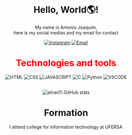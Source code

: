 <!DOCTYPE html>
<body>
<div align="center">
<h1>Hello, World🌎!</h1>
<p color="purple"></p>My name is Antonio Joaquim, <br>
here is my social medias and my email for contact</p>
  
[![Instagram](https://img.shields.io/badge/Instagram-7F00FF?style=for-the-badge&logo=instagram&logoColor=white)](https://www.instagram.com/alirankkjk/)
[![Email](https://img.shields.io/badge/Gmail-7F00FF?style=for-the-badge&logo=gmail&logoColor=white)](mailto:antoniojoaquim267@gmail.com)


  
<h1><font color="red">Technologies and tools</font></h1>

<img font-color="white" alt="HTML" src="https://img.shields.io/badge/HTML5-7F00FF?style=for-the-badge&logo=html5&logoColor=white"/>
<img alt="CSS" src="https://img.shields.io/badge/CSS3-7F00FF?style=for-the-badge&logo=css3&logoColor=white"/>
<img alt="JAVASCRIPT" src="https://img.shields.io/badge/JavaScript-7F00FF?style=for-the-badge&logo=javascript&logoColor=white"/>
<img alt="C" src="https://img.shields.io/badge/C-7F00FF?style=for-the-badge&logo=c&logoColor=white"/>
<img alt="Python" src="https://img.shields.io/badge/python-7F00FF?style=for-the-badge&logo=python&logoColor=white"/>
<img alt="VSCODE" src="https://img.shields.io/badge/VSCode-7F00FF?style=for-the-badge&logo=visual%20studio%20code&logoColor=white"/>  

<br> ![aliranTi GitHub stats](https://github-readme-stats.vercel.app/api?username=aliranTi&show_icons=true&theme=midnight-purple)

<h1>Formation</h1>

<p>I attend college for information technology at UFERSA</p>
</div>
</body>
